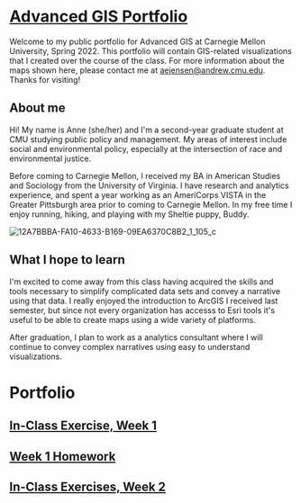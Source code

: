 # [Advanced GIS Portfolio](https://aej6qm.github.io/Advanced-GIS/)
Welcome to my public portfolio for Advanced GIS at Carnegie Mellon University, Spring 2022. This portfolio will contain GIS-related visualizations that I created over the course of the class. For more information about the maps shown here, please contact me at aejensen@andrew.cmu.edu. Thanks for visiting!

## About me
Hi! My name is Anne (she/her) and I'm a second-year graduate student at CMU studying public policy and management. My areas of interest include social and environmental policy, especially at the intersection of race and environmental justice. 

Before coming to Carnegie Mellon, I received my BA in American Studies and Sociology from the University of Virginia. I have research and analytics experience, and spent a year working as an AmeriCorps VISTA in the Greater Pittsburgh area prior to coming to Carnegie Mellon. In my free time I enjoy running, hiking, and playing with my Sheltie puppy, Buddy.

![12A7BBBA-FA10-4633-B169-09EA6370C8B2_1_105_c](https://user-images.githubusercontent.com/92963323/159191789-d7ea6718-b84a-436f-a20d-f92d5b27292f.jpeg)

## What I hope to learn
I'm excited to come away from this class having acquired the skills and tools necessary to simplify complicated data sets and convey a narrative using that data. I really enjoyed the introduction to ArcGIS I received last semester, but since not every organization has accesss to Esri tools it's useful to be able to create maps using a wide variety of platforms.

After graduation, I plan to work as a analytics consultant where I will continue to convey complex narratives using easy to understand visualizations.

# Portfolio

## [In-Class Exercise, Week 1](/inclassweek1.md)

## [Week 1 Homework](/Week1HW.md)

## [In-Class Exercises, Week 2](/inclassweek2.html)
